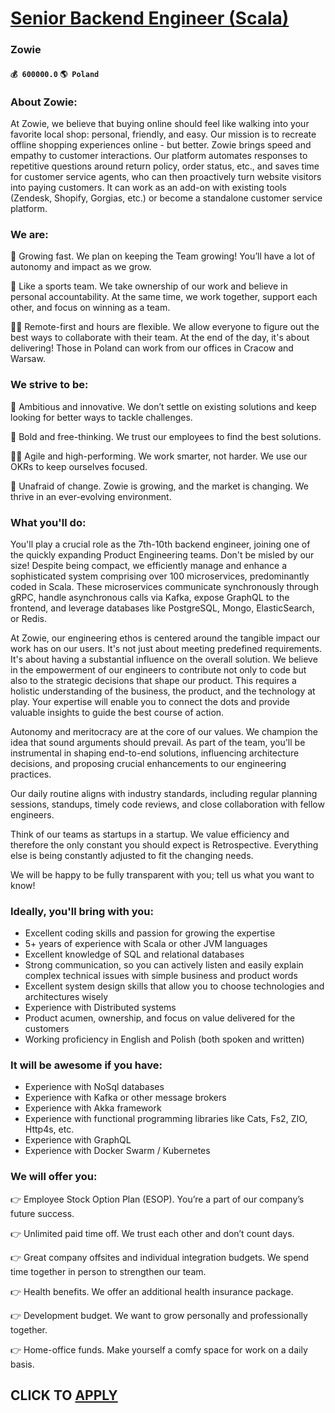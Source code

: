 # [Senior Backend Engineer (Scala)](https://www.remotewlb.com/apply/senior-backend-engineer-scala)  
### Zowie  
#### `💰 600000.0` `🌎 Poland`  

### About Zowie:

At Zowie, we believe that buying online should feel like walking into your favorite local shop: personal, friendly, and easy. Our mission is to recreate offline shopping experiences online - but better. Zowie brings speed and empathy to customer interactions. Our platform automates responses to repetitive questions around return policy, order status, etc., and saves time for customer service agents, who can then proactively turn website visitors into paying customers. It can work as an add-on with existing tools (Zendesk, Shopify, Gorgias, etc.) or become a standalone customer service platform.

### We are:

🚀 Growing fast. We plan on keeping the Team growing! You’ll have a lot of autonomy and impact as we grow.

🏈 Like a sports team. We take ownership of our work and believe in personal accountability. At the same time, we work together, support each other, and focus on winning as a team.

🧑‍💻 Remote-first and hours are flexible. We allow everyone to figure out the best ways to collaborate with their team. At the end of the day, it's about delivering! Those in Poland can work from our offices in Cracow and Warsaw.

### We strive to be:

💪 Ambitious and innovative. We don’t settle on existing solutions and keep looking for better ways to tackle challenges.

👻 Bold and free-thinking. We trust our employees to find the best solutions.

🤸‍♀️ Agile and high-performing. We work smarter, not harder. We use our OKRs to keep ourselves focused.

🤠 Unafraid of change. Zowie is growing, and the market is changing. We thrive in an ever-evolving environment.

### What you'll do:

You'll play a crucial role as the 7th-10th backend engineer, joining one of the quickly expanding Product Engineering teams. Don't be misled by our size! Despite being compact, we efficiently manage and enhance a sophisticated system comprising over 100 microservices, predominantly coded in Scala. These microservices communicate synchronously through gRPC, handle asynchronous calls via Kafka, expose GraphQL to the frontend, and leverage databases like PostgreSQL, Mongo, ElasticSearch, or Redis.

At Zowie, our engineering ethos is centered around the tangible impact our work has on our users. It's not just about meeting predefined requirements. It's about having a substantial influence on the overall solution. We believe in the empowerment of our engineers to contribute not only to code but also to the strategic decisions that shape our product. This requires a holistic understanding of the business, the product, and the technology at play. Your expertise will enable you to connect the dots and provide valuable insights to guide the best course of action.

Autonomy and meritocracy are at the core of our values. We champion the idea that sound arguments should prevail. As part of the team, you'll be instrumental in shaping end-to-end solutions, influencing architecture decisions, and proposing crucial enhancements to our engineering practices.

Our daily routine aligns with industry standards, including regular planning sessions, standups, timely code reviews, and close collaboration with fellow engineers.

Think of our teams as startups in a startup. We value efficiency and therefore the only constant you should expect is Retrospective. Everything else is being constantly adjusted to fit the changing needs.

We will be happy to be fully transparent with you; tell us what you want to know!

### Ideally, you'll bring with you:

  * Excellent coding skills and passion for growing the expertise
  * 5+ years of experience with Scala or other JVM languages
  * Excellent knowledge of SQL and relational databases
  * Strong communication, so you can actively listen and easily explain complex technical issues with simple business and product words
  * Excellent system design skills that allow you to choose technologies and architectures wisely
  * Experience with Distributed systems
  * Product acumen, ownership, and focus on value delivered for the customers
  * Working proficiency in English and Polish (both spoken and written)

### It will be awesome if you have:

  * Experience with NoSql databases
  * Experience with Kafka or other message brokers
  * Experience with Akka framework
  * Experience with functional programming libraries like Cats, Fs2, ZIO, Http4s, etc.
  * Experience with GraphQL
  * Experience with Docker Swarm / Kubernetes

### We will offer you:

👉 Employee Stock Option Plan (ESOP). You’re a part of our company’s future success.

👉 Unlimited paid time off. We trust each other and don’t count days.

👉 Great company offsites and individual integration budgets. We spend time together in person to strengthen our team.

👉 Health benefits. We offer an additional health insurance package.

👉 Development budget. We want to grow personally and professionally together.

👉 Home-office funds. Make yourself a comfy space for work on a daily basis.

  
## CLICK TO [APPLY](https://www.remotewlb.com/apply/senior-backend-engineer-scala)

